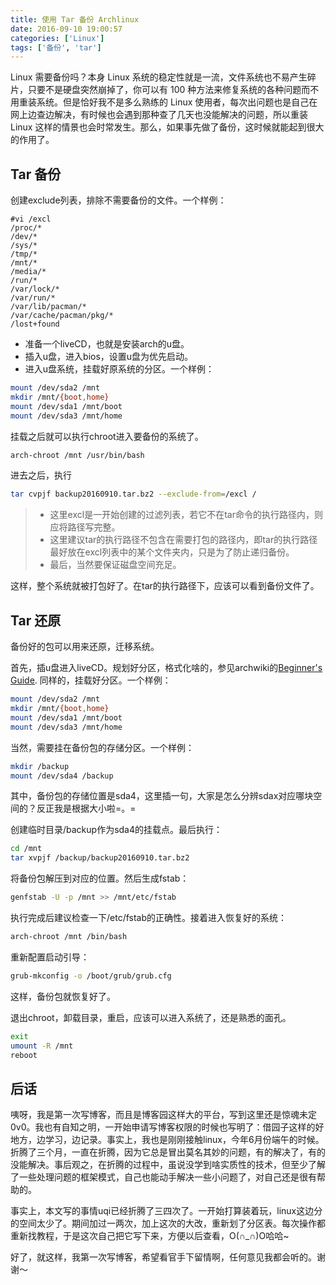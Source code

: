 ```yaml
---
title: 使用 Tar 备份 Archlinux
date: 2016-09-10 19:00:57
categories: ['Linux']
tags: ['备份', 'tar']
---
```


Linux 需要备份吗？本身 Linux 系统的稳定性就是一流，文件系统也不易产生碎片，只要不是硬盘突然崩掉了，你可以有 100 种方法来修复系统的各种问题而不用重装系统。但是恰好我不是多么熟练的 Linux 使用者，每次出问题也是自己在网上边查边解决，有时候也会遇到那种查了几天也没能解决的问题，所以重装 Linux 这样的情景也会时常发生。那么，如果事先做了备份，这时候就能起到很大的作用了。

<!-- more -->

## Tar 备份

创建exclude列表，排除不需要备份的文件。一个样例：
```
#vi /excl
/proc/*
/dev/*
/sys/*
/tmp/*
/mnt/*
/media/*
/run/*
/var/lock/*
/var/run/*
/var/lib/pacman/*
/var/cache/pacman/pkg/*
/lost+found
```

- 准备一个liveCD，也就是安装arch的u盘。
- 插入u盘，进入bios，设置u盘为优先启动。
- 进入u盘系统，挂载好原系统的分区。一个样例：

```bash
mount /dev/sda2 /mnt
mkdir /mnt/{boot,home}
mount /dev/sda1 /mnt/boot
mount /dev/sda3 /mnt/home
```
挂载之后就可以执行chroot进入要备份的系统了。
```bash
arch-chroot /mnt /usr/bin/bash
```

进去之后，执行
```bash
tar cvpjf backup20160910.tar.bz2 --exclude-from=/excl /
```
> - 这里excl是一开始创建的过滤列表，若它不在tar命令的执行路径内，则应将路径写完整。
> - 这里建议tar的执行路径不包含在需要打包的路径内，即tar的执行路径最好放在excl列表中的某个文件夹内，只是为了防止递归备份。
> - 最后，当然要保证磁盘空间充足。

这样，整个系统就被打包好了。在tar的执行路径下，应该可以看到备份文件了。

## Tar 还原

备份好的包可以用来还原，迁移系统。

首先，插u盘进入liveCD。规划好分区，格式化啥的，参见archwiki的[Beginner's Guide](https://wiki.archlinux.org/index.php/Installation_guide_(%E7%AE%80%E4%BD%93%E4%B8%AD%E6%96%87)). 同样的，挂载好分区。一个样例：
```bash
mount /dev/sda2 /mnt
mkdir /mnt/{boot,home}
mount /dev/sda1 /mnt/boot
mount /dev/sda3 /mnt/home
```

当然，需要挂在备份包的存储分区。一个样例：
```bash
mkdir /backup
mount /dev/sda4 /backup
```

其中，备份包的存储位置是sda4，这里插一句，大家是怎么分辨sdax对应哪块空间的？反正我是根据大小啦=。=

创建临时目录/backup作为sda4的挂载点。最后执行：
```bash
cd /mnt
tar xvpjf /backup/backup20160910.tar.bz2
```

将备份包解压到对应的位置。然后生成fstab：
```bash
genfstab -U -p /mnt >> /mnt/etc/fstab
```

执行完成后建议检查一下/etc/fstab的正确性。接着进入恢复好的系统：
```bash
arch-chroot /mnt /bin/bash
```

重新配置启动引导：
```bash
grub-mkconfig -o /boot/grub/grub.cfg
```
这样，备份包就恢复好了。

退出chroot，卸载目录，重启，应该可以进入系统了，还是熟悉的面孔。
```bash
exit
umount -R /mnt
reboot
```

## 后话

咦呀，我是第一次写博客，而且是博客园这样大的平台，写到这里还是惊魂未定0v0。我也有自知之明，一开始申请写博客权限的时候也写明了：借园子这样的好地方，边学习，边记录。事实上，我也是刚刚接触linux，今年6月份端午的时候。折腾了三个月，一直在折腾，因为它总是冒出莫名其妙的问题，有的解决了，有的没能解决。事后观之，在折腾的过程中，虽说没学到啥实质性的技术，但至少了解了一些处理问题的框架模式，自己也能动手解决一些小问题了，对自己还是很有帮助的。

事实上，本文写的事情uqi已经折腾了三四次了。一开始打算装着玩，linux这边分的空间太少了。期间加过一两次，加上这次的大改，重新划了分区表。每次操作都重新找教程，于是这次自己把它写下来，方便以后查看，O(∩\_∩)O哈哈~

好了，就这样，我第一次写博客，希望看官手下留情啊，任何意见我都会听的。谢谢～
